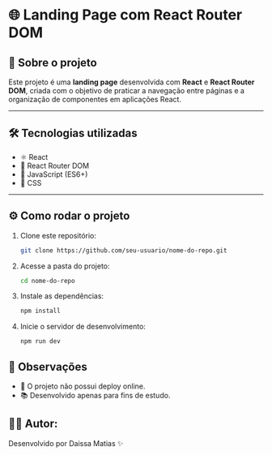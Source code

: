 # 🌐 Landing Page com React Router DOM

## 📖 Sobre o projeto
Este projeto é uma **landing page** desenvolvida com **React** e **React Router DOM**, criada com o objetivo de praticar a navegação entre páginas e a organização de componentes em aplicações React.  

---

## 🛠️ Tecnologias utilizadas
- ⚛️ React  
- 🧭 React Router DOM  
- 📜 JavaScript (ES6+)  
- 🎨 CSS  

---

## ⚙️ Como rodar o projeto
1. Clone este repositório:
   ```bash
   git clone https://github.com/seu-usuario/nome-do-repo.git

2. Acesse a pasta do projeto:
   ```bash
   cd nome-do-repo

3. Instale as dependências:
   ```bash
   npm install

4. Inicie o servidor de desenvolvimento:
   ```bash
   npm run dev

## 📌 Observações
- 🚫 O projeto não possui deploy online.
- 📚 Desenvolvido apenas para fins de estudo.

## 👩‍💻 Autor:
Desenvolvido por Daissa Matias ✨
